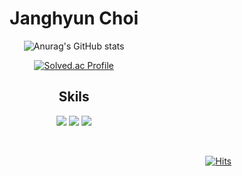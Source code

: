 <div align="center">


# Janghyun Choi

  
![Anurag's GitHub stats](https://github-readme-stats.vercel.app/api?username=ccmuk58&show_icons=true&theme=dark)
  
[![Solved.ac Profile](http://mazassumnida.wtf/api/v2/generate_badge?boj=ccmuk58)](https://solved.ac/ccmuk58/)
  
## Skils

<img src="https://img.shields.io/badge/CPP-00599C?style=flat-square&logo=Cplusplus&logoColor=white"/></a>
<img src="https://img.shields.io/badge/CS-512BD4?style=flat-square&logo=CSharp&logoColor=white"/></a>
<img src="https://img.shields.io/badge/Unity-000000?style=flat-square&logo=Unity&logoColor=white"/></a>

</div>

<div align="right">
  <br>
  
[![Hits](https://hits.seeyoufarm.com/api/count/incr/badge.svg?url=https%3A%2F%2Fgithub.com%2Fcjhyun58&count_bg=%236E4E4E&title_bg=%233B3B3B&icon=github.svg&icon_color=%23E7E7E7&title=hits&edge_flat=false)](https://hits.seeyoufarm.com)
  
</div>
